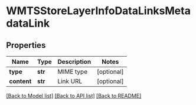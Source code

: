 # WMTSStoreLayerInfoDataLinksMetadataLink

## Properties
Name | Type | Description | Notes
------------ | ------------- | ------------- | -------------
**type** | **str** | MIME type | [optional] 
**content** | **str** | Link URL | [optional] 

[[Back to Model list]](../README.md#documentation-for-models) [[Back to API list]](../README.md#documentation-for-api-endpoints) [[Back to README]](../README.md)


